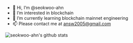 - 👋 Hi, I’m @seokwoo-ahn
- 👀 I’m interested in blockchain
- 🌱 I’m currently learning blockchain mainnet engineering
- 📫 Please contact me at answ2005@gmail.com

![seokwoo-ahn's github stats](https://github-readme-stats.vercel.app/api?username=seokwoo-ahn&show_icons=true)

